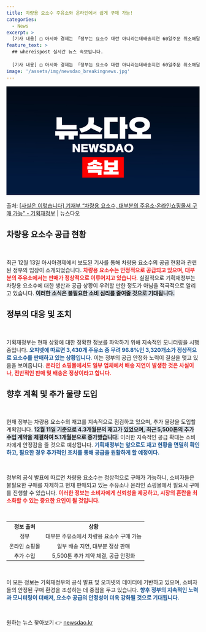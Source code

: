 ```yaml
---
title: 차량용 요소수 주유소와 온라인에서 쉽게 구매 가능!
categories:
  - News
excerpt: >
  [기사 내용] □ 아시아 경제는 「정부는 요소수 대란 아니라는데배송지연 60일주문 취소해달라」 기사(23.1…
feature_text: >
  ## whereispost 실시간 뉴스 속보입니다.

  [기사 내용] □ 아시아 경제는 「정부는 요소수 대란 아니라는데배송지연 60일주문 취소해달라」 기사(23.1…
image: '/assets/img/newsdao_breakingnews.jpg'
---
```


![뉴스다오 속보](/assets/img/newsdao_breakingnews.jpg)

<p>출처: <a href="https://newsdao.kr/2801" rel="dofollow">[사실은 이렇습니다] 기재부 “차량용 요소수, 대부분의 주유소·온라인쇼핑몰서 구매 가능” - 기획재정부</a> | 뉴스다오</p>

<h2 data-ke-size="size26">차량용 요소수 공급 현황</h2>

<p data-ke-size="size16">&nbsp;</p>

최근 12월 13일 아시아경제에서 보도된 기사를 통해 차량용 요소수의 공급 현황과 관련된 정부의 입장이 소개되었습니다. <b><span style="color: #ee2323;">차량용 요소수는 안정적으로 공급되고 있으며, 대부분의 주유소에서는 판매가 정상적으로 이루어지고 있습니다.</span></b> 실질적으로 기획재정부는 차량용 요소수에 대한 생산과 공급 상황이 우려할 만한 정도가 아님을 적극적으로 알리고 있습니다. <b><span style="background-color: #21538527;">이러한 소식은 불필요한 소비 심리를 줄여줄 것으로 기대됩니다.</span></b> 

<h2 data-ke-size="size26">정부의 대응 및 조치</h2>

<p data-ke-size="size16">&nbsp;</p>

기획재정부는 현재 상황에 대한 정확한 정보를 파악하기 위해 지속적인 모니터링을 시행 중입니다. <b><span style="color: #1a5490;">오피넷에 따르면 3,430개 주유소 중 무려 96.8%인 3,320개소가 정상적으로 요소수를 판매하고 있는 상황입니다.</span></b> 이는 정부의 공급 안정화 노력이 결실을 맺고 있음을 보여줍니다. <b><span style="color: #ee2323;">온라인 쇼핑몰에서도 일부 업체에서 배송 지연이 발생한 것은 사실이나, 전반적인 판매 및 배송은 정상이라고 합니다.</span></b> 

<h2 data-ke-size="size26">향후 계획 및 추가 물량 도입</h2>

<p data-ke-size="size16">&nbsp;</p>

현재 정부는 차량용 요소수의 재고를 지속적으로 점검하고 있으며, 추가 물량을 도입할 계획입니다. <b><span style="background-color: #21538527;">12월 11일 기준으로 4.3개월분의 재고가 있었으며, 최근 5,500톤의 추가 수입 계약을 체결하여 5.1개월분으로 증가했습니다.</span></b> 이러한 지속적인 공급 확대는 소비자에게 안정감을 줄 것으로 예상됩니다. <b><span style="color: #1a5490;">기획재정부는 앞으로도 재고 현황을 면밀히 확인하고, 필요한 경우 추가적인 조치를 통해 공급을 원활하게 할 예정이다.</span></b>

<p data-ke-size="size16">&nbsp;</p>

정부의 공식 발표에 따르면 차량용 요소수는 정상적으로 구매가 가능하니, 소비자들은 불필요한 구매를 자제하고 현재 판매되고 있는 주유소나 온라인 쇼핑몰에서 필요시 구매를 진행할 수 있습니다. <b><span style="color: #ee2323;">이러한 정보는 소비자에게 신뢰성을 제공하고, 시장의 혼란을 최소화할 수 있는 중요한 요인이 될 것입니다.</span></b>

<p data-ke-size="size16">&nbsp;</p>

<table style="width: 100%; border-collapse: collapse;">
  <tr>
    <td style="text-align: center; height: 17px;"><b>정보 출처</b></td>
    <td style="text-align: center; height: 17px;"><b>상황</b></td>
  </tr>
  <tr>
    <td style="text-align: center; height: 17px;">정부</td>
    <td style="text-align: center; height: 17px;">대부분 주유소에서 차량용 요소수 구매 가능</td>
  </tr>
  <tr>
    <td style="text-align: center; height: 17px;">온라인 쇼핑몰</td>
    <td style="text-align: center; height: 17px;">일부 배송 지연, 대부분 정상 판매</td>
  </tr>
  <tr>
    <td style="text-align: center; height: 17px;">추가 수입</td>
    <td style="text-align: center; height: 17px;">5,500톤 추가 계약 체결, 공급 안정화</td>
  </tr>
</table>

<p data-ke-size="size16">&nbsp;</p>

이 모든 정보는 기획재정부의 공식 발표 및 오피넷의 데이터에 기반하고 있으며, 소비자들의 안정된 구매 환경을 조성하는 데 중점을 두고 있습니다. <b><span style="color: #1a5490;">향후 정부의 지속적인 노력과 모니터링이 더해져, 요소수 공급의 안정성이 더욱 강화될 것으로 기대됩니다.</span></b> 

<p data-ke-size="size16">&nbsp;</p> 

원하는 뉴스 찾아보기 👉 <a href="https://newsdao.kr" rel="dofollow">newsdao.kr</a>


